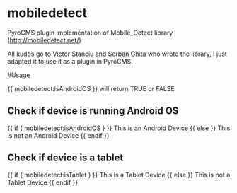 mobiledetect
============

PyroCMS plugin implementation of Mobile_Detect library (http://mobiledetect.net/)

All kudos go to Victor Stanciu and Serban Ghita who wrote the library, I just adapted it to use it as a plugin in PyroCMS.

#Usage

{{ mobiledetect:isAndroidOS }} will return TRUE or FALSE

## Check if device is running Android OS

{{ if { mobiledetect:isAndroidOS } }}
This is an Android Device
{{ else }}
This is not an Android Device
{{ endif }}


## Check if device is a tablet
{{ if { mobiledetect:isTablet } }}
This is a Tablet Device
{{ else }}
This is not a Tablet Device
{{ endif }}